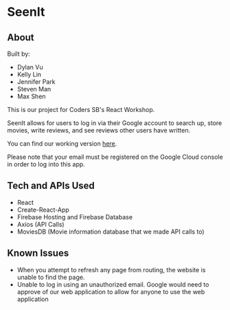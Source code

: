 # SeenIt

## About
Built by:
* Dylan Vu
* Kelly Lin
* Jennifer Park
* Steven Man
* Max Shen

This is our project for Coders SB's React Workshop.

SeenIt allows for users to log in via their Google account to search up, store movies, write reviews, and see reviews other users have written.

You can find our working version [here](http://seenit-bfe8f.web.app/).

Please note that your email must be registered on the Google Cloud console in order to log into this app.
## Tech and APIs Used
* React
* Create-React-App
* Firebase Hosting and Firebase Database
* Axios (API Calls)
* MoviesDB (Movie information database that we made API calls to)

## Known Issues
* When you attempt to refresh any page from routing, the website is unable to find the page.
* Unable to log in using an unauthorized email. Google would need to approve of our web application to allow for anyone to use the web application
